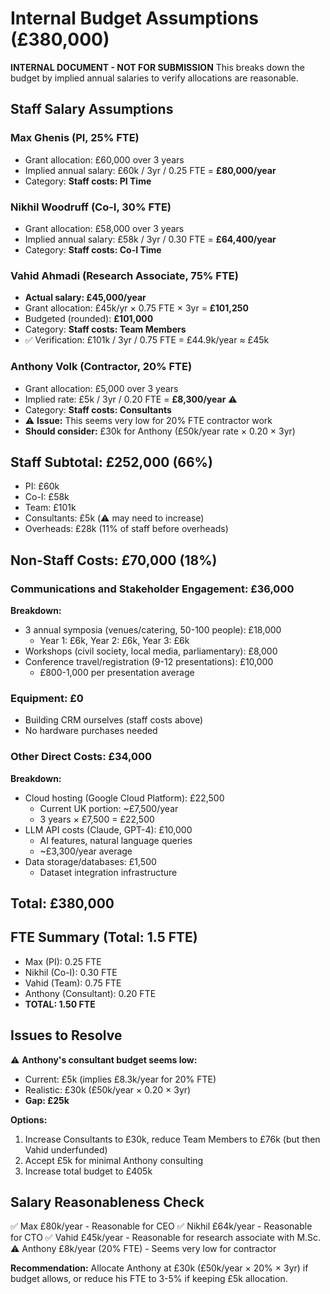 # Internal Budget Assumptions (£380,000)

**INTERNAL DOCUMENT - NOT FOR SUBMISSION**
This breaks down the budget by implied annual salaries to verify allocations are reasonable.

## Staff Salary Assumptions

### Max Ghenis (PI, 25% FTE)
- Grant allocation: £60,000 over 3 years
- Implied annual salary: £60k / 3yr / 0.25 FTE = **£80,000/year**
- Category: **Staff costs: PI Time**

### Nikhil Woodruff (Co-I, 30% FTE)
- Grant allocation: £58,000 over 3 years
- Implied annual salary: £58k / 3yr / 0.30 FTE = **£64,400/year**
- Category: **Staff costs: Co-I Time**

### Vahid Ahmadi (Research Associate, 75% FTE)
- **Actual salary: £45,000/year**
- Grant allocation: £45k/yr × 0.75 FTE × 3yr = **£101,250**
- Budgeted (rounded): **£101,000**
- Category: **Staff costs: Team Members**
- ✅ Verification: £101k / 3yr / 0.75 FTE = £44.9k/year ≈ £45k

### Anthony Volk (Contractor, 20% FTE)
- Grant allocation: £5,000 over 3 years
- Implied rate: £5k / 3yr / 0.20 FTE = **£8,300/year** ⚠️
- Category: **Staff costs: Consultants**
- ⚠️ **Issue:** This seems very low for 20% FTE contractor work
- **Should consider:** £30k for Anthony (£50k/year rate × 0.20 × 3yr)

## Staff Subtotal: £252,000 (66%)
- PI: £60k
- Co-I: £58k
- Team: £101k
- Consultants: £5k (⚠️ may need to increase)
- Overheads: £28k (11% of staff before overheads)

## Non-Staff Costs: £70,000 (18%)

### Communications and Stakeholder Engagement: £36,000
**Breakdown:**
- 3 annual symposia (venues/catering, 50-100 people): £18,000
  - Year 1: £6k, Year 2: £6k, Year 3: £6k
- Workshops (civil society, local media, parliamentary): £8,000
- Conference travel/registration (9-12 presentations): £10,000
  - £800-1,000 per presentation average

### Equipment: £0
- Building CRM ourselves (staff costs above)
- No hardware purchases needed

### Other Direct Costs: £34,000
**Breakdown:**
- Cloud hosting (Google Cloud Platform): £22,500
  - Current UK portion: ~£7,500/year
  - 3 years × £7,500 = £22,500
- LLM API costs (Claude, GPT-4): £10,000
  - AI features, natural language queries
  - ~£3,300/year average
- Data storage/databases: £1,500
  - Dataset integration infrastructure

## Total: £380,000

## FTE Summary (Total: 1.5 FTE)
- Max (PI): 0.25 FTE
- Nikhil (Co-I): 0.30 FTE
- Vahid (Team): 0.75 FTE
- Anthony (Consultant): 0.20 FTE
- **TOTAL: 1.50 FTE**

## Issues to Resolve

⚠️ **Anthony's consultant budget seems low:**
- Current: £5k (implies £8.3k/year for 20% FTE)
- Realistic: £30k (£50k/year × 0.20 × 3yr)
- **Gap: £25k**

**Options:**
1. Increase Consultants to £30k, reduce Team Members to £76k (but then Vahid underfunded)
2. Accept £5k for minimal Anthony consulting
3. Increase total budget to £405k

## Salary Reasonableness Check

✅ Max £80k/year - Reasonable for CEO
✅ Nikhil £64k/year - Reasonable for CTO
✅ Vahid £45k/year - Reasonable for research associate with M.Sc.
⚠️ Anthony £8k/year (20% FTE) - Seems very low for contractor

**Recommendation:** Allocate Anthony at £30k (£50k/year × 20% × 3yr) if budget allows, or reduce his FTE to 3-5% if keeping £5k allocation.
